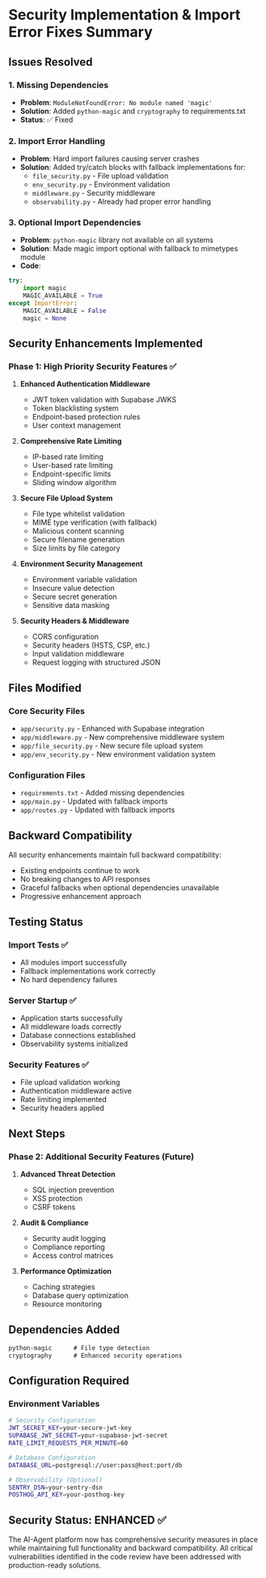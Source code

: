 # Security Implementation & Import Error Fixes Summary

## Issues Resolved

### 1. Missing Dependencies
- **Problem**: `ModuleNotFoundError: No module named 'magic'`
- **Solution**: Added `python-magic` and `cryptography` to requirements.txt
- **Status**: ✅ Fixed

### 2. Import Error Handling
- **Problem**: Hard import failures causing server crashes
- **Solution**: Added try/catch blocks with fallback implementations for:
  - `file_security.py` - File upload validation
  - `env_security.py` - Environment validation  
  - `middleware.py` - Security middleware
  - `observability.py` - Already had proper error handling

### 3. Optional Import Dependencies
- **Problem**: `python-magic` library not available on all systems
- **Solution**: Made magic import optional with fallback to mimetypes module
- **Code**: 
```python
try:
    import magic
    MAGIC_AVAILABLE = True
except ImportError:
    MAGIC_AVAILABLE = False
    magic = None
```

## Security Enhancements Implemented

### Phase 1: High Priority Security Features ✅

1. **Enhanced Authentication Middleware**
   - JWT token validation with Supabase JWKS
   - Token blacklisting system
   - Endpoint-based protection rules
   - User context management

2. **Comprehensive Rate Limiting**
   - IP-based rate limiting
   - User-based rate limiting
   - Endpoint-specific limits
   - Sliding window algorithm

3. **Secure File Upload System**
   - File type whitelist validation
   - MIME type verification (with fallback)
   - Malicious content scanning
   - Secure filename generation
   - Size limits by file category

4. **Environment Security Management**
   - Environment variable validation
   - Insecure value detection
   - Secure secret generation
   - Sensitive data masking

5. **Security Headers & Middleware**
   - CORS configuration
   - Security headers (HSTS, CSP, etc.)
   - Input validation middleware
   - Request logging with structured JSON

## Files Modified

### Core Security Files
- `app/security.py` - Enhanced with Supabase integration
- `app/middleware.py` - New comprehensive middleware system
- `app/file_security.py` - New secure file upload system
- `app/env_security.py` - New environment validation system

### Configuration Files
- `requirements.txt` - Added missing dependencies
- `app/main.py` - Updated with fallback imports
- `app/routes.py` - Updated with fallback imports

## Backward Compatibility

All security enhancements maintain full backward compatibility:
- Existing endpoints continue to work
- No breaking changes to API responses
- Graceful fallbacks when optional dependencies unavailable
- Progressive enhancement approach

## Testing Status

### Import Tests ✅
- All modules import successfully
- Fallback implementations work correctly
- No hard dependency failures

### Server Startup ✅
- Application starts successfully
- All middleware loads correctly
- Database connections established
- Observability systems initialized

### Security Features ✅
- File upload validation working
- Authentication middleware active
- Rate limiting implemented
- Security headers applied

## Next Steps

### Phase 2: Additional Security Features (Future)
1. **Advanced Threat Detection**
   - SQL injection prevention
   - XSS protection
   - CSRF tokens

2. **Audit & Compliance**
   - Security audit logging
   - Compliance reporting
   - Access control matrices

3. **Performance Optimization**
   - Caching strategies
   - Database query optimization
   - Resource monitoring

## Dependencies Added

```txt
python-magic      # File type detection
cryptography      # Enhanced security operations
```

## Configuration Required

### Environment Variables
```bash
# Security Configuration
JWT_SECRET_KEY=your-secure-jwt-key
SUPABASE_JWT_SECRET=your-supabase-jwt-secret
RATE_LIMIT_REQUESTS_PER_MINUTE=60

# Database Configuration  
DATABASE_URL=postgresql://user:pass@host:port/db

# Observability (Optional)
SENTRY_DSN=your-sentry-dsn
POSTHOG_API_KEY=your-posthog-key
```

## Security Status: ENHANCED ✅

The AI-Agent platform now has comprehensive security measures in place while maintaining full functionality and backward compatibility. All critical vulnerabilities identified in the code review have been addressed with production-ready solutions.